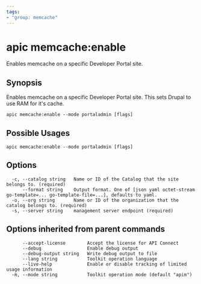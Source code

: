 ```yaml
---
tags:
- "group: memcache"
---
```

# apic memcache:enable

Enables memcache on a specific Developer Portal site.

## Synopsis

Enables memcache on a specific Developer Portal site. This sets Drupal to use RAM for it's cache.

```
apic memcache:enable --mode portaladmin [flags]
```

## Possible Usages

```
apic memcache:enable --mode portaladmin [flags]
```

## Options

```
  -c, --catalog string   Name or ID of the Catalog that the site belongs to. (required)
      --format string    Output format. One of [json yaml octet-stream go-template=... go-template-file=...], defaults to yaml.
  -o, --org string       Name or ID of the organization that the catalog belongs to. (required)
  -s, --server string    management server endpoint (required)
```

## Options inherited from parent commands

```
      --accept-license        Accept the license for API Connect
      --debug                 Enable debug output
      --debug-output string   Write debug output to file
      --lang string           Toolkit operation language
      --live-help             Enable or disable tracking of limited usage information
  -m, --mode string           Toolkit operation mode (default "apim")
```
